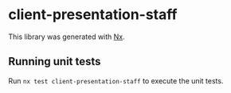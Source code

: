 # client-presentation-staff

This library was generated with [Nx](https://nx.dev).

## Running unit tests

Run `nx test client-presentation-staff` to execute the unit tests.
